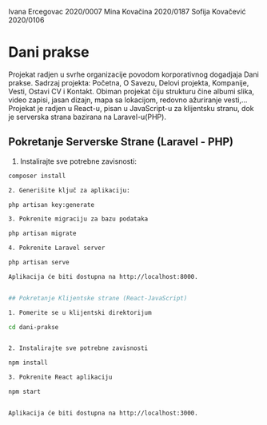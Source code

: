 Ivana Ercegovac 2020/0007
Mina Kovačina 2020/0187
Sofija Kovačević 2020/0106

# Dani prakse
Projekat radjen u svrhe organizacije povodom korporativnog dogadjaja Dani prakse.
Sadrzaj projekta: Početna, O Savezu, Delovi projekta, Kompanije, Vesti, Ostavi CV i Kontakt.
Obiman projekat čiju strukturu čine albumi slika, video zapisi, jasan dizajn, mapa sa lokacijom, redovno ažuriranje vesti,...
Projekat je radjen u React-u, pisan u JavaScript-u za klijentsku stranu, dok je serverska strana bazirana na Laravel-u(PHP).


## Pokretanje Serverske Strane (Laravel - PHP)


1. Instalirajte sve potrebne zavisnosti:

```bash
composer install

2. Generišite ključ za aplikaciju:

php artisan key:generate

3. Pokrenite migraciju za bazu podataka

php artisan migrate

4. Pokrenite Laravel server

php artisan serve

Aplikacija će biti dostupna na http://localhost:8000.


## Pokretanje Klijentske strane (React-JavaScript)

1. Pomerite se u klijentski direktorijum 

cd dani-prakse 


2. Instalirajte sve potrebne zavisnosti

npm install

3. Pokrenite React aplikaciju

npm start


Aplikacija će biti dostupna na http://localhost:3000.












